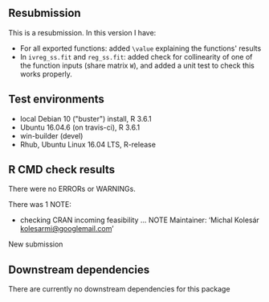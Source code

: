 ## Resubmission
This is a resubmission. In this version I have:

* For all exported functions: added `\value` explaining the functions' results
* In `ivreg_ss.fit` and `reg_ss.fit`: added check for collinearity of one of the
  function inputs (share matrix `W`), and added a unit test to check this works
  properly.


## Test environments
* local Debian 10 ("buster") install, R 3.6.1
* Ubuntu 16.04.6 (on travis-ci), R 3.6.1
* win-builder (devel)
* Rhub, Ubuntu Linux 16.04 LTS, R-release

## R CMD check results
There were no ERRORs or WARNINGs.

There was 1 NOTE:

* checking CRAN incoming feasibility ... NOTE
Maintainer: ‘Michal Kolesár <kolesarmi@googlemail.com>’

New submission

## Downstream dependencies
There are currently no downstream dependencies for this package
